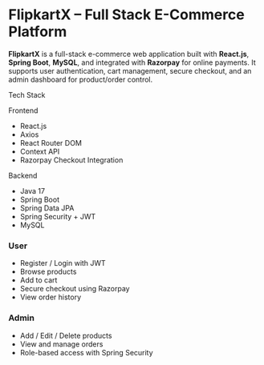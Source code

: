 #  FlipkartX – Full Stack E-Commerce Platform

**FlipkartX** is a full-stack e-commerce web application built with **React.js**, **Spring Boot**, **MySQL**, and integrated with **Razorpay** for online payments. It supports user authentication, cart management, secure checkout, and an admin dashboard for product/order control.



 Tech Stack

 Frontend
- React.js
- Axios
- React Router DOM
- Context API
- Razorpay Checkout Integration

 Backend
- Java 17
- Spring Boot
- Spring Data JPA
- Spring Security + JWT
- MySQL




###  User
- Register / Login with JWT
- Browse products
- Add to cart
- Secure checkout using Razorpay
- View order history

###  Admin
- Add / Edit / Delete products
- View and manage orders
- Role-based access with Spring Security





